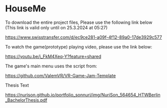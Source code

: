# HouseMe


To download the entire project files, Please use the following link below (This link is valid only until on 25.3.2024 at 05:27)

https://www.swisstransfer.com/d/ec9ce281-a09f-4f12-89a0-17de3929c577

To watch the game(prototype) playing video, please use the link below:

https://youtu.be/j_FkM4Xeq-Y?feature=shared

The game's main menu uses the script from:

https://github.com/ValemVR/VR-Game-Jam-Template

Thesis Text

https://nurison.github.io/portfolio_sonnuri/img/NuriSon_564654_HTWBerlin_BachelorThesis.pdf
